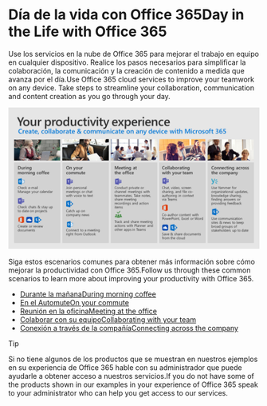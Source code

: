 # <a name="day-in-the-life-with-office-365"></a><span data-ttu-id="302a4-101">Día de la vida con Office 365</span><span class="sxs-lookup"><span data-stu-id="302a4-101">Day in the Life with Office 365</span></span>

<span data-ttu-id="302a4-p101">Use los servicios en la nube de Office 365 para mejorar el trabajo en equipo en cualquier dispositivo.  Realice los pasos necesarios para simplificar la colaboración, la comunicación y la creación de contenido a medida que avanza por el día.</span><span class="sxs-lookup"><span data-stu-id="302a4-p101">Use Office 365 cloud services to improve your teamwork on any device.  Take steps to streamline your collaboration, communication and content creation as you go through your day.</span></span>  

![Día en la vida visual](media/m365day.png)

<span data-ttu-id="302a4-105">Siga estos escenarios comunes para obtener más información sobre cómo mejorar la productividad con Office 365.</span><span class="sxs-lookup"><span data-stu-id="302a4-105">Follow us through these common scenarios to learn more about improving your productivity with Office 365.</span></span>

- [<span data-ttu-id="302a4-106">Durante la mañana</span><span class="sxs-lookup"><span data-stu-id="302a4-106">During morning coffee</span></span>](ditl_coffee.md)
- [<span data-ttu-id="302a4-107">En el Automute</span><span class="sxs-lookup"><span data-stu-id="302a4-107">On your commute</span></span>](ditl_commute.md)
- [<span data-ttu-id="302a4-108">Reunión en la oficina</span><span class="sxs-lookup"><span data-stu-id="302a4-108">Meeting at the office</span></span>](ditl_meeting.md)
- [<span data-ttu-id="302a4-109">Colaborar con su equipo</span><span class="sxs-lookup"><span data-stu-id="302a4-109">Collaborating with your team</span></span>](ditl_collab.md)
- [<span data-ttu-id="302a4-110">Conexión a través de la compañía</span><span class="sxs-lookup"><span data-stu-id="302a4-110">Connecting across the company</span></span>](ditl_connect.md)

> [!TIP]
> <span data-ttu-id="302a4-111">Si no tiene algunos de los productos que se muestran en nuestros ejemplos en su experiencia de Office 365 hable con su administrador que puede ayudarle a obtener acceso a nuestros servicios.</span><span class="sxs-lookup"><span data-stu-id="302a4-111">If you do not have some of the products shown in our examples in your experience of Office 365 speak to your administrator who can help you get access to our services.</span></span> 